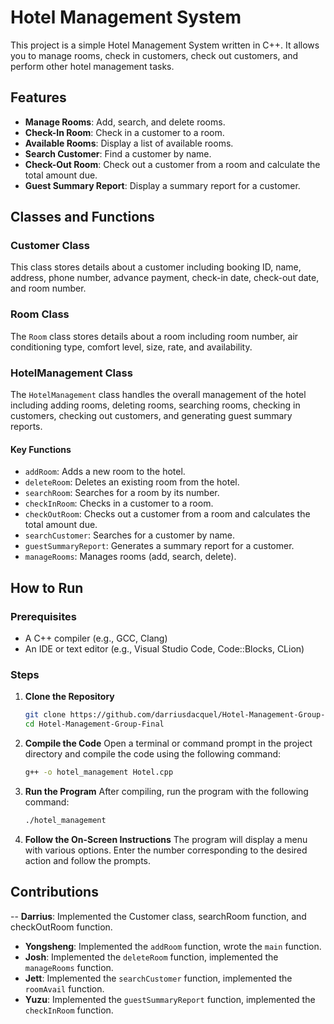 # Hotel Management System

This project is a simple Hotel Management System written in C++. It allows you to manage rooms, check in customers, check out customers, and perform other hotel management tasks.

## Features

- **Manage Rooms**: Add, search, and delete rooms.
- **Check-In Room**: Check in a customer to a room.
- **Available Rooms**: Display a list of available rooms.
- **Search Customer**: Find a customer by name.
- **Check-Out Room**: Check out a customer from a room and calculate the total amount due.
- **Guest Summary Report**: Display a summary report for a customer.

## Classes and Functions

### Customer Class
This class stores details about a customer including booking ID, name, address, phone number, advance payment, check-in date, check-out date, and room number.

### Room Class
The `Room` class stores details about a room including room number, air conditioning type, comfort level, size, rate, and availability.

### HotelManagement Class
The `HotelManagement` class handles the overall management of the hotel including adding rooms, deleting rooms, searching rooms, checking in customers, checking out customers, and generating guest summary reports.

#### Key Functions
- `addRoom`: Adds a new room to the hotel.
- `deleteRoom`: Deletes an existing room from the hotel.
- `searchRoom`: Searches for a room by its number.
- `checkInRoom`: Checks in a customer to a room.
- `checkOutRoom`: Checks out a customer from a room and calculates the total amount due.
- `searchCustomer`: Searches for a customer by name.
- `guestSummaryReport`: Generates a summary report for a customer.
- `manageRooms`: Manages rooms (add, search, delete).

## How to Run

### Prerequisites
- A C++ compiler (e.g., GCC, Clang)
- An IDE or text editor (e.g., Visual Studio Code, Code::Blocks, CLion)

### Steps

1. **Clone the Repository**
   ```sh
   git clone https://github.com/darriusdacquel/Hotel-Management-Group-Final.git
   cd Hotel-Management-Group-Final

2. **Compile the Code**
   Open a terminal or command prompt in the project directory and compile the code using the following command:
   ```sh
   g++ -o hotel_management Hotel.cpp

3. **Run the Program**
   After compiling, run the program with the following command:
   ```sh
   ./hotel_management

4. **Follow the On-Screen Instructions**
   The program will display a menu with various options. Enter the number corresponding to the desired action and follow the prompts.

## Contributions
-- **Darrius**: Implemented the Customer class, searchRoom function, and checkOutRoom function.
- **Yongsheng**: Implemented the `addRoom` function, wrote the `main` function.
- **Josh**: Implemented the `deleteRoom` function, implemented the `manageRooms` function.
- **Jett**: Implemented the `searchCustomer` function, implemented the `roomAvail` function.
- **Yuzu**: Implemented the `guestSummaryReport` function, implemented the `checkInRoom` function.
